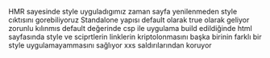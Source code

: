 HMR sayesinde style uyguladıgımız zaman sayfa yenilenmeden style cıktısını gorebiliyoruz
Standalone yapısı default olarak true olarak geliyor zorunlu kılınmıs default değerinde
csp ile uygulama build edildiğinde html sayfasında style ve sciprtlerin linklerin kriptolonmasını başka birinin farklı bir style uygulamayammasını sağlıyor xxs saldırılarından koruyor


